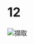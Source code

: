 # 12
![擷取](https://user-images.githubusercontent.com/90737564/136341909-536ef8e8-ff3e-44d0-9d60-4702bd6a5f5f.PNG)
